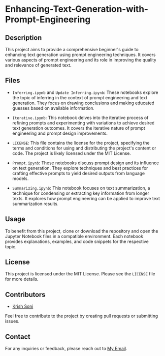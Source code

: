 # Enhancing-Text-Generation-with-Prompt-Engineering




## Description

This project aims to provide a comprehensive beginner's guide to enhancing text generation using prompt engineering techniques. It covers various aspects of prompt engineering and its role in improving the quality and relevance of generated text.

## Files

- `Inferring.ipynb` and `Update Inferring.ipynb`: These notebooks explore the topic of inferring in the context of prompt engineering and text generation. They focus on drawing conclusions and making educated guesses based on available information.

- `Iterative.ipynb`: This notebook delves into the iterative process of refining prompts and experimenting with variations to achieve desired text generation outcomes. It covers the iterative nature of prompt engineering and prompt design improvements.

- `LICENSE`: This file contains the license for the project, specifying the terms and conditions for using and distributing the project's content or code. The project is likely licensed under the MIT License.

- `Prompt.ipynb`: These notebooks discuss prompt design and its influence on text generation. They explore techniques and best practices for crafting effective prompts to yield desired outputs from language models.

- `Summarizing.ipynb`: This notebook focuses on text summarization, a technique for condensing or extracting key information from longer texts. It explores how prompt engineering can be applied to improve text summarization results.

## Usage

To benefit from this project, clone or download the repository and open the Jupyter Notebook files in a compatible environment. Each notebook provides explanations, examples, and code snippets for the respective topic.

## License

This project is licensed under the MIT License. Please see the `LICENSE` file for more details.

## Contributors

- [Krish Soni](www.linkedin.com/in/Krish-Soni-)

Feel free to contribute to the project by creating pull requests or submitting issues.

## Contact

For any inquiries or feedback, please reach out to [My Email](mailto:krishsoni1@icloud.com).

